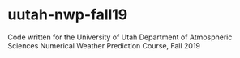 # uutah-nwp-fall19
Code written for the University of Utah Department of Atmospheric Sciences Numerical Weather Prediction Course, Fall 2019
